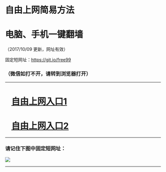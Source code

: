 ﻿# 自由上网简易方法

# 电脑、手机一键翻墙

（2017/10/09 更新，网址有效）

固定短网址：https://git.io/free99

### （微信如打不开，请转到浏览器打开）


***





# &nbsp;&nbsp; <a href="http://ft1557215511.fwq-tz-1001.info/fwqtz01.html?t=100900127422 " target="_blank">自由上网入口1</a>
# &nbsp;&nbsp; <a href="http://ft99829601.fwq-tz-1002.info/fwqtz02.html?t=100900127886 " target="_blank">自由上网入口2</a>
***

### 请记住下图中固定短网址：

<img src="https://s3-us-west-2.amazonaws.com/fwq-1001/yjfq-20170905okok.png" /> 


***

